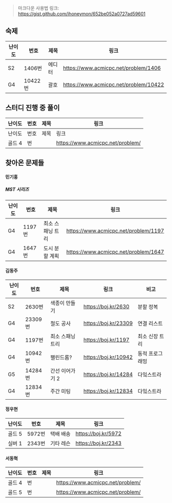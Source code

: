 > 마크다운 사용법 링크: https://gist.github.com/ihoneymon/652be052a0727ad59601
## 숙제
| 난이도 | 번호 | 제목 | 링크                             |
| ------ | ---- | ---- | -------------------------------- |
|S2|1406번|에디터| https://www.acmicpc.net/problem/1406 |
|G4|10422번|괄호|https://www.acmicpc.net/problem/10422 |

## 스터디 진행 중 풀이
| 난이도 | 번호 | 제목 | 링크                             |
| ------ | ---- | ---- | -------------------------------- |
| 난이도 | 번호 | 제목 | 링크                             |
| 골드 4 | 번   |      | https://www.acmicpc.net/problem/ |


## 찾아온 문제들
#### 민기홍
##### MST 시리즈
| 난이도 | 번호 | 제목 | 링크                             |
| ------ | ---- | ---- | -------------------------------- |
| G4 | 1197번   | 최소 스패닝 트리      | https://www.acmicpc.net/problem/1197 |
| G4 | 1647번   | 도시 분할 계획     | https://www.acmicpc.net/problem/1647 |

#### 김동주

| 난이도 | 번호    | 제목             | 링크                 | 비고            |
| ------ | ------- | ---------------- | -------------------- | --------------- |
| S2     | 2630번  | 색종이 만들기    | https://boj.kr/2630  | 분할 정복       |
| G4     | 23309번 | 철도 공사        | https://boj.kr/23309 | 연결 리스트     |
| G4     | 1197번  | 최소 스패닝 트리 | https://boj.kr/1197  | 최소 신장 트리  |
| G4     | 10942번 | 팰린드롬?        | https://boj.kr/10942 | 동적 프로그래밍 |
| G5     | 14284번 | 간선 이어가기 2  | https://boj.kr/14284 | 다잌스트라      |
| G4     | 12834번 | 주간 미팅        | https://boj.kr/12834 | 다잌스트라      |

#### 정우현
| 난이도 | 번호 | 제목 | 링크                             |
| ------ | ---- | ---- | -------------------------------- |
| 골드 5 | 5972번   | 택배 배송     | https://boj.kr/5972 |
| 실버 1 | 2343번   | 기타 레슨     | https://boj.kr/2343 |

#### 서동혁
| 난이도 | 번호 | 제목 | 링크                             |
| ------ | ---- | ---- | -------------------------------- |
| 골드 4 | 번   |      | https://www.acmicpc.net/problem/ |
| 골드 5 | 번   |      | https://www.acmicpc.net/problem/ |

